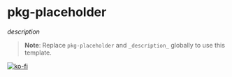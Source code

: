 # pkg-placeholder

_description_

> **Note**:
> Replace `pkg-placeholder` and `_description_` globally to use this template.

[![ko-fi](https://ko-fi.com/img/githubbutton_sm.svg)](https://ko-fi.com/E1E519XS7W)
